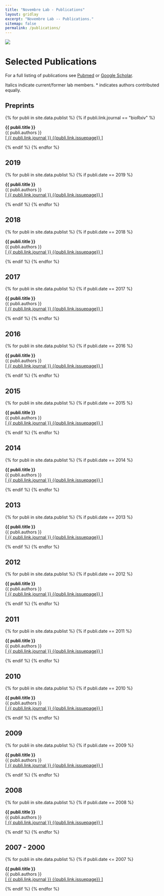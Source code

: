 ```yaml
---
title: "Novembre Lab - Publications"
layout: gridlay
excerpt: "Novembre Lab -- Publications."
sitemap: false
permalink: /publications/
---
```



<div class="container-fluid">
  <!-- <div class="row"> -->
<img src= "{{ site.url }}{{ site.baseurl }}/images/banner.jpg"  class="img-responsive" style=" margin: 0 auto; width: auto;" />
  <!-- </div> -->
</div>

# Selected Publications


For a full listing of publications see [Pubmed](http://www.ncbi.nlm.nih.gov/pubmed/?term=novembre+j+%5Bau%5D") or [Google Scholar](http://scholar.google.com/citations?user=wIib4t0AAAAJ).

Italics indicate current/former lab members.  * indicates authors contributed equally.

## Preprints

{% for publi in site.data.publist %}
 {% if publi.link.journal == "bioRxiv" %}

 <b>{{ publi.title }}</b> <br/>
 {{ publi.authors }}<br/> 
 <a href="{{ publi.link.url }}">\[ {{ publi.link.journal }} {{publi.link.issuepage}} \]</a>

 {% endif %}
{% endfor %}

## 2019

{% for publi in site.data.publist %}
 {% if publi.date == 2019 %}

 <b>{{ publi.title }}</b> <br/>
 {{ publi.authors }}<br/>
 <a href="{{ publi.link.url }}">\[ {{ publi.link.journal }} {{publi.link.issuepage}} \]</a>

 {% endif %}
{% endfor %}


## 2018

{% for publi in site.data.publist %}
 {% if publi.date == 2018 %}

 <b>{{ publi.title }}</b> <br/>
 {{ publi.authors }}<br/>
 <a href="{{ publi.link.url }}">\[ {{ publi.link.journal }} {{publi.link.issuepage}} \]</a>

 {% endif %}
{% endfor %}

## 2017

{% for publi in site.data.publist %}
 {% if publi.date == 2017 %}

 <b>{{ publi.title }}</b> <br/>
 {{ publi.authors }}<br/>
 <a href="{{ publi.link.url }}">\[ {{ publi.link.journal }} {{publi.link.issuepage}} \]</a>

 {% endif %}
{% endfor %}

## 2016

{% for publi in site.data.publist %}
 {% if publi.date == 2016 %}

 <b>{{ publi.title }}</b> <br/>
 {{ publi.authors }} <br/> 
 <a href="{{ publi.link.url }}">\[ {{ publi.link.journal }} {{publi.link.issuepage}} \]</a>

 {% endif %}
{% endfor %}

## 2015

{% for publi in site.data.publist %}
 {% if publi.date == 2015 %}

 <b>{{ publi.title }}</b> <br/>
 {{ publi.authors }}<br/> 
 <a href="{{ publi.link.url }}">\[ {{ publi.link.journal }} {{publi.link.issuepage}} \]</a>
 
 {% endif %}
{% endfor %}

## 2014

{% for publi in site.data.publist %}
 {% if publi.date == 2014 %}

 <b>{{ publi.title }}</b> <br/>
 {{ publi.authors }}<br/>
 <a href="{{ publi.link.url }}">\[ {{ publi.link.journal }} {{publi.link.issuepage}} \]</a>

 {% endif %}
{% endfor %}

## 2013

{% for publi in site.data.publist %}
 {% if publi.date == 2013 %}

 <b>{{ publi.title }}</b> <br/>
 {{ publi.authors }}<br/>
 <a href="{{ publi.link.url }}">\[ {{ publi.link.journal }} {{publi.link.issuepage}} \]</a>

 {% endif %}
{% endfor %}

## 2012

{% for publi in site.data.publist %}
 {% if publi.date == 2012 %}

 <b>{{ publi.title }}</b> <br/>
 {{ publi.authors }}<br/>
 <a href="{{ publi.link.url }}">\[ {{ publi.link.journal }} {{publi.link.issuepage}} \]</a>

 {% endif %}
{% endfor %}

## 2011

{% for publi in site.data.publist %}
 {% if publi.date == 2011 %}

 <b>{{ publi.title }}</b> <br/>
 {{ publi.authors }}<br/>
 <a href="{{ publi.link.url }}">\[ {{ publi.link.journal }} {{publi.link.issuepage}} \]</a>

 {% endif %}
{% endfor %}

## 2010

{% for publi in site.data.publist %}
 {% if publi.date == 2010 %}

 <b>{{ publi.title }}</b> <br/>
 {{ publi.authors }}<br/>
 <a href="{{ publi.link.url }}">\[ {{ publi.link.journal }} {{publi.link.issuepage}} \]</a>

 {% endif %}
{% endfor %}

## 2009

{% for publi in site.data.publist %}
 {% if publi.date == 2009 %}

 <b>{{ publi.title }}</b> <br/>
 {{ publi.authors }}<br/>
 <a href="{{ publi.link.url }}">\[ {{ publi.link.journal }} {{publi.link.issuepage}} \]</a>

 {% endif %}
{% endfor %}

## 2008

{% for publi in site.data.publist %}
 {% if publi.date == 2008 %}

 <b>{{ publi.title }}</b> <br/>
 {{ publi.authors }}<br/> 
 <a href="{{ publi.link.url }}">\[ {{ publi.link.journal }} {{publi.link.issuepage}} \]</a>

 {% endif %}
{% endfor %}

## 2007 - 2000

{% for publi in site.data.publist %}
 {% if publi.date <= 2007 %}

 <b>{{ publi.title }}</b> <br/>
 {{ publi.authors }}<br/> 
 <a href="{{ publi.link.url }}">\[ {{ publi.link.journal }} {{publi.link.issuepage}} \]</a>
 
 {% endif %}
{% endfor %}
